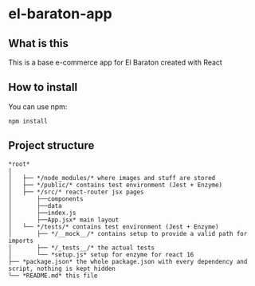 
# el-baraton-app


## What is this
This is a base e-commerce app for El Baraton created with React

## How to install
You can use npm:
```
npm install
```

## Project structure
```
*root*
|
│   ├── */node_modules/* where images and stuff are stored
│   ├── */public/* contains test environment (Jest + Enzyme)
│   ├── */src/* react-router jsx pages
│       ├──components
│       ├──data
│       ├──index.js
│       ├──App.jsx* main layout
│   └── */tests/* contains test environment (Jest + Enzyme)
│       ├── */__mock__/* contains setup to provide a valid path for imports
│       ├── */_tests__/* the actual tests
│       └── *setup.js* setup for enzyme for react 16
├── *package.json* the whole package.json with every dependency and script, nothing is kept hidden
└── *README.md* this file
```
